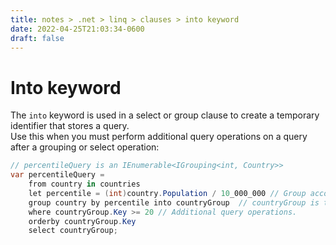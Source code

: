 ```yaml
---
title: notes > .net > linq > clauses > into keyword
date: 2022-04-25T21:03:34-0600
draft: false
---
```

# Into keyword
The `into` keyword is used in a select or group clause to create a temporary identifier that stores a query.  
Use this when you must perform additional query operations on a query after a grouping or select operation:

```cs
// percentileQuery is an IEnumerable<IGrouping<int, Country>>
var percentileQuery =
    from country in countries
    let percentile = (int)country.Population / 10_000_000 // Group according to population in ranges of 10M.
    group country by percentile into countryGroup  // countryGroup is the temporary identifer.
    where countryGroup.Key >= 20 // Additional query operations.
    orderby countryGroup.Key
    select countryGroup;
```
